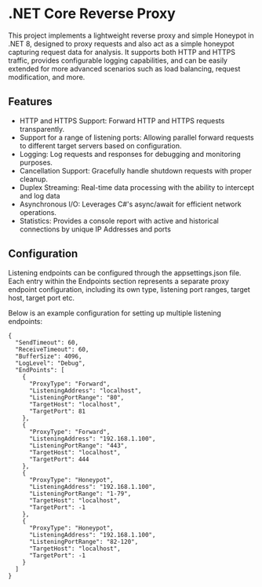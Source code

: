 # .NET Core Reverse Proxy
This project implements a lightweight reverse proxy and simple Honeypot in .NET 8, designed to proxy requests and also act as a simple honeypot capturing request data for analysis. It supports both HTTP and HTTPS traffic, provides configurable logging capabilities, and can be easily extended for more advanced scenarios such as load balancing, request modification, and more.

## Features
* HTTP and HTTPS Support: Forward HTTP and HTTPS requests transparently.
* Support for a range of listening ports: Allowing parallel forward requests to different target servers based on configuration.
* Logging: Log requests and responses for debugging and monitoring purposes.
* Cancellation Support: Gracefully handle shutdown requests with proper cleanup.
* Duplex Streaming: Real-time data processing with the ability to intercept and log data
* Asynchronous I/O: Leverages C#'s async/await for efficient network operations.
* Statistics: Provides a console report with active and historical connections by unique IP Addresses and ports

## Configuration
Listening endpoints can be configured through the appsettings.json file. Each entry within the Endpoints section represents a separate proxy endpoint configuration, including its own type, listening port ranges, target host, target port etc.

Below is an example configuration for setting up multiple listening endpoints:

```
{
  "SendTimeout": 60,
  "ReceiveTimeout": 60,
  "BufferSize": 4096,
  "LogLevel": "Debug",
  "EndPoints": [
    {
      "ProxyType": "Forward",
      "ListeningAddress": "localhost",
      "ListeningPortRange": "80",
      "TargetHost": "localhost",
      "TargetPort": 81
    },
    {
      "ProxyType": "Forward",
      "ListeningAddress": "192.168.1.100",
      "ListeningPortRange": "443",
      "TargetHost": "localhost",
      "TargetPort": 444
    },
    {
      "ProxyType": "Honeypot",
      "ListeningAddress": "192.168.1.100",
      "ListeningPortRange": "1-79",
      "TargetHost": "localhost",
      "TargetPort": -1
    },
    {
      "ProxyType": "Honeypot",
      "ListeningAddress": "192.168.1.100",
      "ListeningPortRange": "82-120",
      "TargetHost": "localhost",
      "TargetPort": -1
    }
  ]
}
```